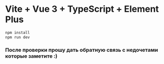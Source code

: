 # Vite + Vue 3 + TypeScript + Element Plus

```bash
npm install
npm run dev
```

<h3>
После проверки прошу дать обратную связь с недочетами которые заметите :)
</h3>